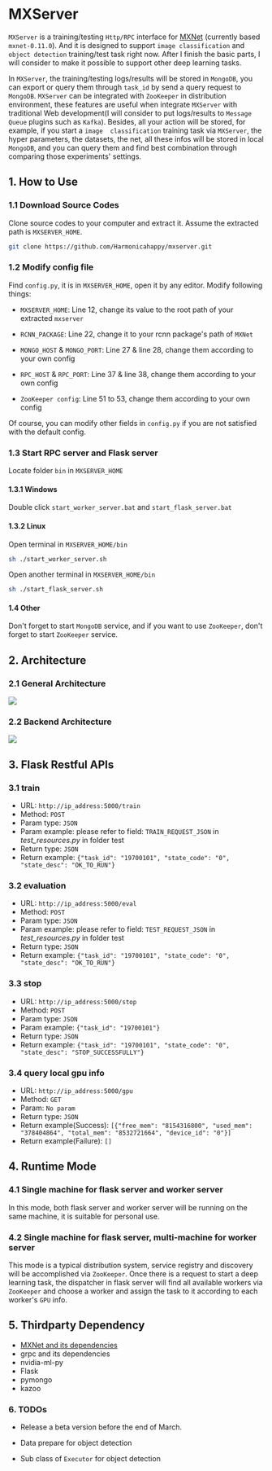 # MXServer

`MXServer` is a training/testing `Http/RPC` interface for [MXNet](https://github.com/apache/incubator-mxnet)
(currently based `mxnet-0.11.0`). And it is designed to support `image classification` and `object detection` 
training/test task right now. After I finish the basic parts, I will consider to make it possible to support other deep
learning tasks. 

In `MXServer`, the training/testing logs/results will be stored in `MongoDB`, you can export or query them through `task_id` 
by send a query request to `MongoDB`. `MXServer` can be integrated with `ZooKeeper` in distribution environment, these 
features are useful when integrate `MXServer` with traditional Web development(I will consider to put logs/results to 
`Message Queue` plugins such as `Kafka`). Besides, all your action will be stored, for example, if you start a `image 
classification` training task via `MXServer`, the hyper parameters, the datasets, the net, all these infos will be stored 
in local `MongoDB`, and you can query them and find best combination through comparing those experiments' settings.

## 1. How to Use

### 1.1 Download Source Codes
Clone source codes to your computer and extract it. Assume the extracted path is `MXSERVER_HOME`.

```bash
git clone https://github.com/Harmonicahappy/mxserver.git
```

### 1.2 Modify config file

Find `config.py`, it is in `MXSERVER_HOME`, open it by any editor. Modify following things:

* `MXSERVER_HOME`: Line 12, change its value to the root path of your extracted `mxserver`

* `RCNN_PACKAGE`: Line 22, change it to your rcnn package's path of `MXNet`

* `MONGO_HOST` & `MONGO_PORT`: Line 27 & line 28, change them according to your own config

* `RPC_HOST` & `RPC_PORT`: Line 37 & line 38, change them according to your own config

* `ZooKeeper config`: Line 51 to 53, change them according to your own config

Of course, you can modify other fields in `config.py` if you are not satisfied with the default config.

### 1.3 Start RPC server and Flask server

Locate folder `bin` in `MXSERVER_HOME`

#### 1.3.1 Windows
Double click `start_worker_server.bat` and `start_flask_server.bat`

#### 1.3.2 Linux
Open terminal in `MXSERVER_HOME/bin`
```bash
sh ./start_worker_server.sh
```
Open another terminal in `MXSERVER_HOME/bin`
```bash
sh ./start_flask_server.sh
```

#### 1.4 Other

Don't forget to start `MongoDB` service, and if you want to use `ZooKeeper`, don't forget to start `ZooKeeper` service.

## 2. Architecture

### 2.1 General Architecture

![](https://github.com/Harmonicahappy/mxboard/blob/master/GeneralArchitecture.PNG)

### 2.2 Backend Architecture

![](https://github.com/Harmonicahappy/mxboard/blob/master/BackendArchitecture.PNG)

## 3. Flask Restful APIs

### 3.1 train

* URL: `http://ip_address:5000/train`
* Method: `POST`
* Param type: `JSON`
* Param example: please refer to field: `TRAIN_REQUEST_JSON` in *test_resources.py* in folder test
* Return type: `JSON`
* Return example: `{"task_id": "19700101", "state_code": "0", "state_desc": "OK_TO_RUN"}`

### 3.2 evaluation

* URL: `http://ip_address:5000/eval`
* Method: `POST`
* Param type: `JSON`
* Param example: please refer to field: `TEST_REQUEST_JSON` in *test_resources.py* in folder test
* Return type: `JSON`
* Return example: `{"task_id": "19700101", "state_code": "0", "state_desc": "OK_TO_RUN"}`

### 3.3 stop

* URL: `http://ip_address:5000/stop`
* Method: `POST`
* Param type: `JSON`
* Param example: `{"task_id": "19700101"}`
* Return type: `JSON`
* Return example: `{"task_id": "19700101", "state_code": "0", "state_desc": "STOP_SUCCESSFULLY"}`

### 3.4 query local gpu info

* URL: `http://ip_address:5000/gpu`
* Method: `GET`
* Param: `No param`
* Return type: `JSON`
* Return example(Success): `[{"free_mem": "8154316800", "used_mem": "378404864", "total_mem": "8532721664", "device_id": "0"}]`
* Return example(Failure): `[]`

## 4. Runtime Mode

### 4.1 Single machine for flask server and worker server

In this mode, both flask server and worker server will be running on the same machine, it is suitable for personal use.

### 4.2 Single machine for flask server, multi-machine for worker server

This mode is a typical distribution system, service registry and discovery will be accomplished via `ZooKeeper`. Once there
is a request to start a deep learning task, the dispatcher in flask server will find all available workers via `ZooKeeper` and choose a 
worker and assign the task to it according to each worker's `GPU` info.

## 5. Thirdparty Dependency

* [MXNet and its dependencies](https://github.com/apache/incubator-mxnet)
* grpc and its dependencies
* nvidia-ml-py
* Flask
* pymongo
* kazoo

### 6. TODOs

* Release a beta version before the end of March.

* Data prepare for object detection

* Sub class of `Executor` for object detection
